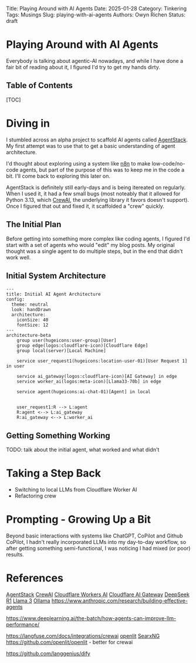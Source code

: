 Title: Playing Around with AI Agents
Date: 2025-01-28
Category: Tinkering
Tags: Musings
Slug: playing-with-ai-agents
Authors: Owyn Richen
Status: draft

# Playing Around with AI Agents

Everybody is talking about agentic-AI nowadays, and while I have done a fair bit of reading about it,
I figured I'd try to get my hands dirty.

## Table of Contents

[TOC]

# Diving in

I stumbled across an alpha project to scaffold AI agents called [AgentStack](https://docs.agentstack.sh/introduction).
My first attempt was to use that to get a basic understanding of agent architecture.

I'd thought about exploring using a system like [n8n](https://github.com/n8n-io/n8n) to make low-code/no-code agents, but
part of the purpose of this was to keep me in the code a bit.  I'll come back to exploring this later on.

AgentStack is definitely still early-days and is being itereated on regularly. When I used it, it had a few small bugs
(most noteably that it allowed for Python 3.13, which [CrewAI](https://github.com/crewAIInc/crewAI), the underlying library
it favors doesn't support).  Once I figured that out and fixed it, it scaffolded a "crew" quickly.

## The Initial Plan

Before getting into something more complex like coding agents, I figured I'd start with a set of agents who would "edit"
my blog posts.  My original thought was a single agent to do multiple steps, but in the end that didn't work well.

## Initial System Architecture

~~~mermaid
---
title: Initial AI Agent Architecture
config:
  theme: neutral
  look: handDrawn
  architecture:
    iconSize: 40
    fontSize: 12
---
architecture-beta
    group user(hugeicons:user-group)[User]
    group edge(logos:cloudflare-icon)[Cloudflare Edge]
    group local(server)[Local Machine]

    service user_request1(hugeicons:location-user-01)[User Request 1] in user

    service ai_gateway(logos:cloudflare-icon)[AI Gateway] in edge
    service worker_ai(logos:meta-icon)[Llama33-70b] in edge

    service agent(hugeicons:ai-chat-01)[Agent] in local


    user_request1:R --> L:agent
    R:agent <--> L:ai_gateway
    R:ai_gateway <--> L:worker_ai
~~~

## Getting Something Working

TODO: talk about the initial agent, what worked and what didn't

# Taking a Step Back

- Switching to local LLMs from Cloudflare Worker AI
- Refactoring crew

# Prompting - Growing Up a Bit

Beyond basic interactions with systems like ChatGPT, CoPilot and Github CoPilot, I hadn't really incorporated
LLMs into my day-to-day workflow, so after getting something semi-functional, I was noticing I had mixed (or poor)
results.



# References

[AgentStack](https://docs.agentstack.sh/introduction)
[CrewAI](https://github.com/crewAIInc/crewAI)
[Cloudflare Workers AI](https://developers.cloudflare.com/workers-ai/)
[Cloudflare AI Gateway](https://developers.cloudflare.com/ai-gateway/)
[DeepSeek R1](https://github.com/deepseek-ai/DeepSeek-R1)
[Llama 3](https://github.com/meta-llama/llama-models/blob/main/models/llama3_3/MODEL_CARD.md)
[Ollama](https://ollama.com/)
https://www.anthropic.com/research/building-effective-agents

https://www.deeplearning.ai/the-batch/how-agents-can-improve-llm-performance/

https://langfuse.com/docs/integrations/crewai
[openlit](https://docs.openlit.io/latest/sdk-configuration)
[SearxNG](https://github.com/searxng/searxng)
https://github.com/openlit/openlit - better for crewai

https://github.com/langgenius/dify